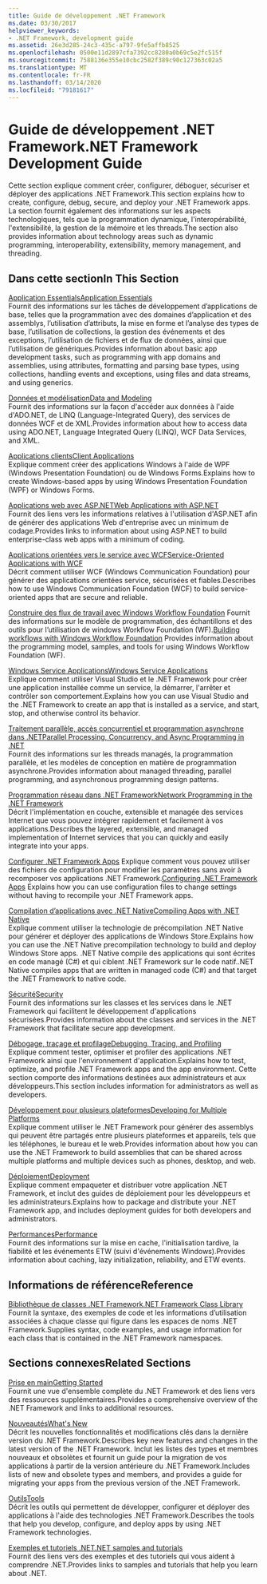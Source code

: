 ```yaml
---
title: Guide de développement .NET Framework
ms.date: 03/30/2017
helpviewer_keywords:
- .NET Framework, development guide
ms.assetid: 26e3d285-24c3-435c-a797-9fe5affb8525
ms.openlocfilehash: 0500e11d2897cfa7392cc8280a0b69c5e2fc515f
ms.sourcegitcommit: 7588136e355e10cbc2582f389c90c127363c02a5
ms.translationtype: MT
ms.contentlocale: fr-FR
ms.lasthandoff: 03/14/2020
ms.locfileid: "79181617"
---
```

# <a name="net-framework-development-guide"></a><span data-ttu-id="edcdb-102">Guide de développement .NET Framework</span><span class="sxs-lookup"><span data-stu-id="edcdb-102">.NET Framework Development Guide</span></span>
<span data-ttu-id="edcdb-103">Cette section explique comment créer, configurer, déboguer, sécuriser et déployer des applications .NET Framework.</span><span class="sxs-lookup"><span data-stu-id="edcdb-103">This section explains how to create, configure, debug, secure, and deploy your .NET Framework apps.</span></span> <span data-ttu-id="edcdb-104">La section fournit également des informations sur les aspects technologiques, tels que la programmation dynamique, l'interopérabilité, l'extensibilité, la gestion de la mémoire et les threads.</span><span class="sxs-lookup"><span data-stu-id="edcdb-104">The section also provides information about technology areas such as dynamic programming, interoperability, extensibility, memory management, and threading.</span></span>  
  
## <a name="in-this-section"></a><span data-ttu-id="edcdb-105">Dans cette section</span><span class="sxs-lookup"><span data-stu-id="edcdb-105">In This Section</span></span>  
 [<span data-ttu-id="edcdb-106">Application Essentials</span><span class="sxs-lookup"><span data-stu-id="edcdb-106">Application Essentials</span></span>](../standard/application-essentials.md)  
 <span data-ttu-id="edcdb-107">Fournit des informations sur les tâches de développement d’applications de base, telles que la programmation avec des domaines d’application et des assemblys, l’utilisation d’attributs, la mise en forme et l’analyse des types de base, l’utilisation de collections, la gestion des événements et des exceptions, l’utilisation de fichiers et de flux de données, ainsi que l’utilisation de génériques.</span><span class="sxs-lookup"><span data-stu-id="edcdb-107">Provides information about basic app development tasks, such as programming with app domains and assemblies, using attributes, formatting and parsing base types, using collections, handling events and exceptions, using files and data streams, and using generics.</span></span>  
  
 [<span data-ttu-id="edcdb-108">Données et modélisation</span><span class="sxs-lookup"><span data-stu-id="edcdb-108">Data and Modeling</span></span>](./data/index.md)  
 <span data-ttu-id="edcdb-109">Fournit des informations sur la façon d'accéder aux données à l'aide d'ADO.NET, de LINQ (Language-Integrated Query), des services de données WCF et de XML.</span><span class="sxs-lookup"><span data-stu-id="edcdb-109">Provides information about how to access data using ADO.NET, Language Integrated Query (LINQ), WCF Data Services, and XML.</span></span>  
  
 [<span data-ttu-id="edcdb-110">Applications clients</span><span class="sxs-lookup"><span data-stu-id="edcdb-110">Client Applications</span></span>](develop-client-apps.md)  
 <span data-ttu-id="edcdb-111">Explique comment créer des applications Windows à l'aide de WPF (Windows Presentation Foundation) ou de Windows Forms.</span><span class="sxs-lookup"><span data-stu-id="edcdb-111">Explains how to create Windows-based apps by using Windows Presentation Foundation (WPF) or Windows Forms.</span></span>  
  
 [<span data-ttu-id="edcdb-112">Applications web avec ASP.NET</span><span class="sxs-lookup"><span data-stu-id="edcdb-112">Web Applications with ASP.NET</span></span>](develop-web-apps-with-aspnet.md)  
 <span data-ttu-id="edcdb-113">Fournit des liens vers les informations relatives à l'utilisation d'ASP.NET afin de générer des applications Web d'entreprise avec un minimum de codage.</span><span class="sxs-lookup"><span data-stu-id="edcdb-113">Provides links to information about using ASP.NET to build enterprise-class web apps with a minimum of coding.</span></span>  
  
 [<span data-ttu-id="edcdb-114">Applications orientées vers le service avec WCF</span><span class="sxs-lookup"><span data-stu-id="edcdb-114">Service-Oriented Applications with WCF</span></span>](./wcf/index.md)  
 <span data-ttu-id="edcdb-115">Décrit comment utiliser WCF (Windows Communication Foundation) pour générer des applications orientées service, sécurisées et fiables.</span><span class="sxs-lookup"><span data-stu-id="edcdb-115">Describes how to use Windows Communication Foundation (WCF) to build service-oriented apps that are secure and reliable.</span></span>  
  
 <span data-ttu-id="edcdb-116">[Construire des flux de travail avec Windows Workflow Foundation](windows-workflow-foundation/index.md) Fournit des informations sur le modèle de programmation, des échantillons et des outils pour l’utilisation de windows Workflow Foundation (WF).</span><span class="sxs-lookup"><span data-stu-id="edcdb-116">[Building workflows with Windows Workflow Foundation](windows-workflow-foundation/index.md) Provides information about the programming model, samples, and tools for using Windows Workflow Foundation (WF).</span></span>  

 [<span data-ttu-id="edcdb-117">Windows Service Applications</span><span class="sxs-lookup"><span data-stu-id="edcdb-117">Windows Service Applications</span></span>](./windows-services/index.md)  
 <span data-ttu-id="edcdb-118">Explique comment utiliser Visual Studio et le .NET Framework pour créer une application installée comme un service, la démarrer, l'arrêter et contrôler son comportement.</span><span class="sxs-lookup"><span data-stu-id="edcdb-118">Explains how you can use Visual Studio and the .NET Framework to create an app that is installed as a service, and start, stop, and otherwise control its behavior.</span></span>  
  
 [<span data-ttu-id="edcdb-119">Traitement parallèle, accès concurrentiel et programmation asynchrone dans .NET</span><span class="sxs-lookup"><span data-stu-id="edcdb-119">Parallel Processing, Concurrency, and Async Programming in .NET</span></span>](../standard/parallel-processing-and-concurrency.md)  
 <span data-ttu-id="edcdb-120">Fournit des informations sur les threads managés, la programmation parallèle, et les modèles de conception en matière de programmation asynchrone.</span><span class="sxs-lookup"><span data-stu-id="edcdb-120">Provides information about managed threading, parallel programming, and asynchronous programming design patterns.</span></span>  
  
 [<span data-ttu-id="edcdb-121">Programmation réseau dans .NET Framework</span><span class="sxs-lookup"><span data-stu-id="edcdb-121">Network Programming in the .NET Framework</span></span>](./network-programming/index.md)  
 <span data-ttu-id="edcdb-122">Décrit l'implémentation en couche, extensible et managée des services Internet que vous pouvez intégrer rapidement et facilement à vos applications.</span><span class="sxs-lookup"><span data-stu-id="edcdb-122">Describes the layered, extensible, and managed implementation of Internet services that you can quickly and easily integrate into your apps.</span></span>  
  
 <span data-ttu-id="edcdb-123">[Configurer .NET Framework Apps](configure-apps/index.md) Explique comment vous pouvez utiliser des fichiers de configuration pour modifier les paramètres sans avoir à recomposer vos applications .NET Framework.</span><span class="sxs-lookup"><span data-stu-id="edcdb-123">[Configuring .NET Framework Apps](configure-apps/index.md) Explains how you can use configuration files to change settings without having to recompile your .NET Framework apps.</span></span>  
  
 [<span data-ttu-id="edcdb-124">Compilation d’applications avec .NET Native</span><span class="sxs-lookup"><span data-stu-id="edcdb-124">Compiling Apps with .NET Native</span></span>](./net-native/index.md)  
 <span data-ttu-id="edcdb-125">Explique comment utiliser la technologie de précompilation .NET Native pour générer et déployer des applications de Windows Store.</span><span class="sxs-lookup"><span data-stu-id="edcdb-125">Explains how you can use the .NET Native precompilation technology to build and deploy Windows Store apps.</span></span> <span data-ttu-id="edcdb-126">.NET Native compile des applications qui sont écrites en code managé (C#) et qui ciblent .NET Framework sur le code natif.</span><span class="sxs-lookup"><span data-stu-id="edcdb-126">.NET Native compiles apps that are written in managed code (C#) and that target the .NET Framework to native code.</span></span>  
  
 [<span data-ttu-id="edcdb-127">Sécurité</span><span class="sxs-lookup"><span data-stu-id="edcdb-127">Security</span></span>](../standard/security/index.md)  
 <span data-ttu-id="edcdb-128">Fournit des informations sur les classes et les services dans le .NET Framework qui facilitent le développement d'applications sécurisées.</span><span class="sxs-lookup"><span data-stu-id="edcdb-128">Provides information about the classes and services in the .NET Framework that facilitate secure app development.</span></span>  
  
 [<span data-ttu-id="edcdb-129">Débogage, traçage et profilage</span><span class="sxs-lookup"><span data-stu-id="edcdb-129">Debugging, Tracing, and Profiling</span></span>](./debug-trace-profile/index.md)  
 <span data-ttu-id="edcdb-130">Explique comment tester, optimiser et profiler des applications .NET Framework ainsi que l'environnement d'application.</span><span class="sxs-lookup"><span data-stu-id="edcdb-130">Explains how to test, optimize, and profile .NET Framework apps and the app environment.</span></span> <span data-ttu-id="edcdb-131">Cette section comporte des informations destinées aux administrateurs et aux développeurs.</span><span class="sxs-lookup"><span data-stu-id="edcdb-131">This section includes information for administrators as well as developers.</span></span>  
  
 [<span data-ttu-id="edcdb-132">Développement pour plusieurs plateformes</span><span class="sxs-lookup"><span data-stu-id="edcdb-132">Developing for Multiple Platforms</span></span>](../standard/cross-platform/index.md)  
 <span data-ttu-id="edcdb-133">Explique comment utiliser le .NET Framework pour générer des assemblys qui peuvent être partagés entre plusieurs plateformes et appareils, tels que les téléphones, le bureau et le web.</span><span class="sxs-lookup"><span data-stu-id="edcdb-133">Provides information about how you can use the .NET Framework to build assemblies that can be shared across multiple platforms and multiple devices such as phones, desktop, and web.</span></span>  
  
 [<span data-ttu-id="edcdb-134">Déploiement</span><span class="sxs-lookup"><span data-stu-id="edcdb-134">Deployment</span></span>](./deployment/index.md)  
 <span data-ttu-id="edcdb-135">Explique comment empaqueter et distribuer votre application .NET Framework, et inclut des guides de déploiement pour les développeurs et les administrateurs.</span><span class="sxs-lookup"><span data-stu-id="edcdb-135">Explains how to package and distribute your .NET Framework app, and includes deployment guides for both developers and administrators.</span></span>  
  
 [<span data-ttu-id="edcdb-136">Performances</span><span class="sxs-lookup"><span data-stu-id="edcdb-136">Performance</span></span>](./performance/index.md)  
 <span data-ttu-id="edcdb-137">Fournit des informations sur la mise en cache, l'initialisation tardive, la fiabilité et les événements ETW (suivi d'événements Windows).</span><span class="sxs-lookup"><span data-stu-id="edcdb-137">Provides information about caching, lazy initialization, reliability, and ETW events.</span></span>  

## <a name="reference"></a><span data-ttu-id="edcdb-138">Informations de référence</span><span class="sxs-lookup"><span data-stu-id="edcdb-138">Reference</span></span>  
 [<span data-ttu-id="edcdb-139">Bibliothèque de classes .NET Framework</span><span class="sxs-lookup"><span data-stu-id="edcdb-139">.NET Framework Class Library</span></span>](/dotnet/api/?view=netframework-4.7)  
 <span data-ttu-id="edcdb-140">Fournit la syntaxe, des exemples de code et les informations d’utilisation associées à chaque classe qui figure dans les espaces de noms .NET Framework.</span><span class="sxs-lookup"><span data-stu-id="edcdb-140">Supplies syntax, code examples, and usage information for each class that is contained in the .NET Framework namespaces.</span></span>  
  
## <a name="related-sections"></a><span data-ttu-id="edcdb-141">Sections connexes</span><span class="sxs-lookup"><span data-stu-id="edcdb-141">Related Sections</span></span>  
 [<span data-ttu-id="edcdb-142">Prise en main</span><span class="sxs-lookup"><span data-stu-id="edcdb-142">Getting Started</span></span>](./get-started/index.md)  
 <span data-ttu-id="edcdb-143">Fournit une vue d'ensemble complète du .NET Framework et des liens vers des ressources supplémentaires.</span><span class="sxs-lookup"><span data-stu-id="edcdb-143">Provides a comprehensive overview of the .NET Framework and links to additional resources.</span></span>  
  
 [<span data-ttu-id="edcdb-144">Nouveautés</span><span class="sxs-lookup"><span data-stu-id="edcdb-144">What's New</span></span>](./whats-new/index.md)  
 <span data-ttu-id="edcdb-145">Décrit les nouvelles fonctionnalités et modifications clés dans la dernière version du .NET Framework.</span><span class="sxs-lookup"><span data-stu-id="edcdb-145">Describes key new features and changes in the latest version of the .NET Framework.</span></span> <span data-ttu-id="edcdb-146">Inclut les listes des types et membres nouveaux et obsolètes et fournit un guide pour la migration de vos applications à partir de la version antérieure du .NET Framework.</span><span class="sxs-lookup"><span data-stu-id="edcdb-146">Includes lists of new and obsolete types and members, and provides a guide for migrating your apps from the previous version of the .NET Framework.</span></span>  
  
 [<span data-ttu-id="edcdb-147">Outils</span><span class="sxs-lookup"><span data-stu-id="edcdb-147">Tools</span></span>](./tools/index.md)  
 <span data-ttu-id="edcdb-148">Décrit les outils qui permettent de développer, configurer et déployer des applications à l'aide des technologies .NET Framework.</span><span class="sxs-lookup"><span data-stu-id="edcdb-148">Describes the tools that help you develop, configure, and deploy apps by using .NET Framework technologies.</span></span>  
  
 [<span data-ttu-id="edcdb-149">Exemples et tutoriels .NET</span><span class="sxs-lookup"><span data-stu-id="edcdb-149">.NET samples and tutorials</span></span>](../samples-and-tutorials/index.md)  
 <span data-ttu-id="edcdb-150">Fournit des liens vers des exemples et des tutoriels qui vous aident à comprendre .NET.</span><span class="sxs-lookup"><span data-stu-id="edcdb-150">Provides links to samples and tutorials that help you learn about .NET.</span></span>
